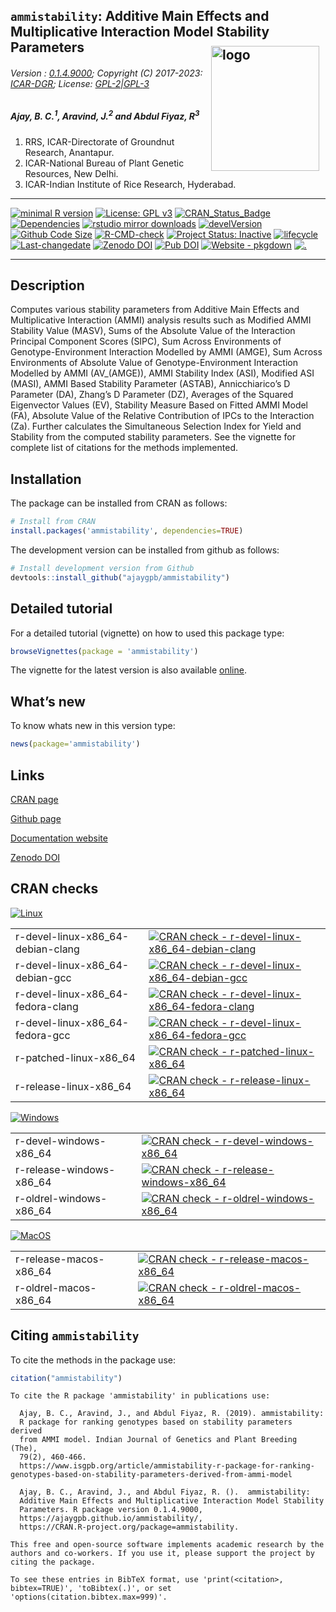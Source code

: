 
<script type="application/ld+json">
      {
  "@context": "https://schema.org",
  "@graph": [
    {
      "type": "SoftwareSourceCode",
      "author": [
        {
          "id": "https://orcid.org/0000-0001-7222-8483",
          "type": "Person",
          "email": "ajaygpb@yahoo.co.in",
          "familyName": "Ajay",
          "givenName": [
            "B.",
            "C."
          ]
        },
        {
          "id": "https://orcid.org/0000-0002-4791-442X",
          "type": "Person",
          "email": "j.aravind@icar.gov.in",
          "familyName": "Aravind",
          "givenName": "J."
        },
        {
          "id": "https://orcid.org/0000-0001-6261-7071",
          "type": "Person",
          "email": "fiyaz.ra@icar.gov.in",
          "familyName": "Abdul Fiyaz",
          "givenName": "R."
        }
      ],
      "codeRepository": "https://github.com/ajaygpb/ammistability/",
      "copyrightHolder": {
        "type": "Organization",
        "name": "ICAR"
      },
      "description": "Computes various stability parameters from Additive Main Effects and Multiplicative Interaction (AMMI) analysis results such as Modified AMMI Stability Value (MASV), Sums of the Absolute Value of the Interaction Principal Component Scores (SIPC), Sum Across Environments of Genotype-Environment Interaction Modelled by AMMI (AMGE), Sum Across Environments of Absolute Value of Genotype-Environment Interaction Modelled by AMMI (AV_(AMGE)), AMMI Stability Index (ASI), Modified ASI (MASI), AMMI Based Stability Parameter (ASTAB), Annicchiarico's D Parameter (DA), Zhang's D Parameter (DZ), Averages of the Squared Eigenvector Values (EV), Stability Measure Based on Fitted AMMI Model (FA), Absolute Value of the Relative Contribution of IPCs to the Interaction (Za). Further calculates the Simultaneous Selection Index for Yield and Stability from the computed stability parameters. See the vignette for complete list of citations for the methods implemented.",
      "license": "https://spdx.org/licenses/GPL-2.0",
      "name": "ammistability: Additive Main Effects and Multiplicative Interaction Model Stability Parameters",
      "programmingLanguage": {
        "type": "ComputerLanguage",
        "name": "R",
        "url": "https://r-project.org"
      },
      "runtimePlatform": "R Under development (unstable) (2023-04-28 r84338 ucrt)",
      "version": "0.1.4"
    },
    {
      "type": "SoftwareSourceCode",
      "author": [
        {
          "id": "https://orcid.org/0000-0001-7222-8483",
          "type": "Person",
          "email": "ajaygpb@yahoo.co.in",
          "familyName": "Ajay",
          "givenName": [
            "B.",
            "C."
          ]
        },
        {
          "id": "https://orcid.org/0000-0002-4791-442X",
          "type": "Person",
          "email": "j.aravind@icar.gov.in",
          "familyName": "Aravind",
          "givenName": "J."
        },
        {
          "type": "Person",
          "email": "fiyaz.ra@icar.gov.in",
          "familyName": "Abdul Fiyaz",
          "givenName": "R."
        }
      ],
      "description": [
        "R package version 0.1.4",
        "https://ajaygpb.github.io/ammistability/",
        "https://CRAN.R-project.org/package=ammistability"
      ],
      "name": "ammistability: Additive Main Effects and Multiplicative Interaction Model Stability Parameters"
    }
  ]
}
    </script>

## `ammistability`: Additive Main Effects and Multiplicative Interaction Model Stability Parameters <img src="https://raw.githubusercontent.com/ajaygpb/ammistability/master/inst/extdata/ammistability.png" align="right" alt="logo" width="173" height = "200" style = "padding: 10px; border: none; float: right;">

###### Version : [0.1.4.9000](https://ajaygpb.github.io/ammistability/); Copyright (C) 2017-2023: [ICAR-DGR](https://en.wikipedia.org/wiki/Directorate_of_Groundnut_Research); License: [GPL-2\|GPL-3](https://www.r-project.org/Licenses/)

##### *Ajay, B. C.<sup>1</sup>, Aravind, J.<sup>2</sup> and Abdul Fiyaz, R<sup>3</sup>*

1.  RRS, ICAR-Directorate of Groundnut Research, Anantapur.
2.  ICAR-National Bureau of Plant Genetic Resources, New Delhi.
3.  ICAR-Indian Institute of Rice Research, Hyderabad.

------------------------------------------------------------------------

<!-- badges: start -->

[![minimal R
version](https://img.shields.io/badge/R%3E%3D-3.0.2-6666ff.svg?logo=R)](https://cran.r-project.org/)
[![License: GPL
v3](https://img.shields.io/badge/License-GPL%20v3-blue.svg)](https://www.gnu.org/licenses/gpl-3.0)
[![CRAN_Status_Badge](https://www.r-pkg.org/badges/version-last-release/ammistability)](https://cran.r-project.org/package=ammistability)
[![Dependencies](https://tinyverse.netlify.com/badge/ammistability)](https://cran.r-project.org/package=ammistability)
[![rstudio mirror
downloads](https://cranlogs.r-pkg.org/badges/grand-total/ammistability?color=green)](https://CRAN.R-project.org/package=ammistability)
[![develVersion](https://img.shields.io/badge/devel%20version-0.1.4.9000-orange.svg)](https://github.com/ajaygpb/ammistability)
[![Github Code
Size](https://img.shields.io/github/languages/code-size/ajaygpb/ammistability.svg)](https://github.com/ajaygpb/ammistability)
[![R-CMD-check](https://github.com/ajaygpb/ammistability/workflows/R-CMD-check/badge.svg)](https://github.com/ajaygpb/ammistability/actions)
[![Project Status:
Inactive](http://www.repostatus.org/badges/latest/inactive.svg)](https://www.repostatus.org/#inactive)
[![lifecycle](https://img.shields.io/badge/lifecycle-stable-brightgreen.svg)](https://lifecycle.r-lib.org/articles/stages.html#stable)
[![Last-changedate](https://img.shields.io/badge/last%20change-2023--08--20-yellowgreen.svg)](https://github.com/ajaygpb/ammistability/commits/master)
[![Zenodo
DOI](https://zenodo.org/badge/DOI/10.5281/zenodo.1344756.svg)](https://doi.org/10.5281/zenodo.1344756)
[![Pub
DOI](https://img.shields.io/badge/article-10.31742%2FIJGPB.79.2.10-blue.svg)](https://www.isgpb.org/journal/index.php/IJGPB/article/view/2848)
[![Website -
pkgdown](https://img.shields.io/website-up-down-green-red/https/ajaygpb.github.io/ammistability.svg)](https://ajaygpb.github.io/ammistability/)
[![.](https://pro-pulsar-193905.appspot.com/UA-123032895-2/welcome-page)](https://github.com/aravind-j/google-analytics-beacon)
<!-- [![Rdoc](https://www.rdocumentation.org/badges/version/ammistability)](https://www.rdocumentation.org/packages/ammistability) -->
<!-- [![packageversion](https://img.shields.io/badge/Package%20version-0.2.3.3-orange.svg)](https://github.com/ajaygpb/ammistability) -->
<!-- [![GitHub Download Count](https://github-basic-badges.herokuapp.com/downloads/ajaygpb/ammistability/total.svg)] -->
<!-- badges: end -->

------------------------------------------------------------------------

## Description

Computes various stability parameters from Additive Main Effects and
Multiplicative Interaction (AMMI) analysis results such as Modified AMMI
Stability Value (MASV), Sums of the Absolute Value of the Interaction
Principal Component Scores (SIPC), Sum Across Environments of
Genotype-Environment Interaction Modelled by AMMI (AMGE), Sum Across
Environments of Absolute Value of Genotype-Environment Interaction
Modelled by AMMI (AV\_(AMGE)), AMMI Stability Index (ASI), Modified ASI
(MASI), AMMI Based Stability Parameter (ASTAB), Annicchiarico’s D
Parameter (DA), Zhang’s D Parameter (DZ), Averages of the Squared
Eigenvector Values (EV), Stability Measure Based on Fitted AMMI Model
(FA), Absolute Value of the Relative Contribution of IPCs to the
Interaction (Za). Further calculates the Simultaneous Selection Index
for Yield and Stability from the computed stability parameters. See the
vignette for complete list of citations for the methods implemented.

## Installation

The package can be installed from CRAN as follows:

``` r
# Install from CRAN
install.packages('ammistability', dependencies=TRUE)
```

The development version can be installed from github as follows:

``` r
# Install development version from Github
devtools::install_github("ajaygpb/ammistability")
```

## Detailed tutorial

For a detailed tutorial (vignette) on how to used this package type:

``` r
browseVignettes(package = 'ammistability')
```

The vignette for the latest version is also available
[online](https://ajaygpb.github.io/ammistability/articles/Introduction.html).

## What’s new

To know whats new in this version type:

``` r
news(package='ammistability')
```

## Links

[CRAN page](https://cran.r-project.org/package=ammistability)

[Github page](https://github.com/ajaygpb/ammistability)

[Documentation website](https://ajaygpb.github.io/ammistability/)

[Zenodo DOI](https://doi.org/10.5281/zenodo.1344756)

## CRAN checks

[![Linux](https://img.shields.io/badge/Linux-FCC624?style=for-the-badge&logo=linux&logoColor=black)](https://cran.r-project.org/web/checks/check_results_ammistability.html)

|                                   |                                                                                                                                                                                                                        |
|:----------------------------------|------------------------------------------------------------------------------------------------------------------------------------------------------------------------------------------------------------------------|
| r-devel-linux-x86_64-debian-clang | [![CRAN check - r-devel-linux-x86_64-debian-clang](https://badges.cranchecks.info/flavor/r-devel-linux-x86_64-debian-clang/ammistability.svg)](https://cran.r-project.org/web/checks/check_results_ammistability.html) |
| r-devel-linux-x86_64-debian-gcc   | [![CRAN check - r-devel-linux-x86_64-debian-gcc](https://badges.cranchecks.info/flavor/r-devel-linux-x86_64-debian-gcc/ammistability.svg)](https://cran.r-project.org/web/checks/check_results_ammistability.html)     |
| r-devel-linux-x86_64-fedora-clang | [![CRAN check - r-devel-linux-x86_64-fedora-clang](https://badges.cranchecks.info/flavor/r-devel-linux-x86_64-fedora-clang/ammistability.svg)](https://cran.r-project.org/web/checks/check_results_ammistability.html) |
| r-devel-linux-x86_64-fedora-gcc   | [![CRAN check - r-devel-linux-x86_64-fedora-gcc](https://badges.cranchecks.info/flavor/r-devel-linux-x86_64-fedora-gcc/ammistability.svg)](https://cran.r-project.org/web/checks/check_results_ammistability.html)     |
| r-patched-linux-x86_64            | [![CRAN check - r-patched-linux-x86_64](https://badges.cranchecks.info/flavor/r-patched-linux-x86_64/ammistability.svg)](https://cran.r-project.org/web/checks/check_results_ammistability.html)                       |
| r-release-linux-x86_64            | [![CRAN check - r-release-linux-x86_64](https://badges.cranchecks.info/flavor/r-release-linux-x86_64/ammistability.svg)](https://cran.r-project.org/web/checks/check_results_ammistability.html)                       |

[![Windows](https://img.shields.io/badge/Windows-0078D6?style=for-the-badge&logo=windows&logoColor=white)](https://cran.r-project.org/web/checks/check_results_ammistability.html)

|                          |                                                                                                                                                                                                      |
|:-------------------------|------------------------------------------------------------------------------------------------------------------------------------------------------------------------------------------------------|
| r-devel-windows-x86_64   | [![CRAN check - r-devel-windows-x86_64](https://badges.cranchecks.info/flavor/r-devel-windows-x86_64/ammistability.svg)](https://cran.r-project.org/web/checks/check_results_ammistability.html)     |
| r-release-windows-x86_64 | [![CRAN check - r-release-windows-x86_64](https://badges.cranchecks.info/flavor/r-release-windows-x86_64/ammistability.svg)](https://cran.r-project.org/web/checks/check_results_ammistability.html) |
| r-oldrel-windows-x86_64  | [![CRAN check - r-oldrel-windows-x86_64](https://badges.cranchecks.info/flavor/r-oldrel-windows-x86_64/ammistability.svg)](https://cran.r-project.org/web/checks/check_results_ammistability.html)   |

[![MacOS](https://img.shields.io/badge/mac%20os-000000?style=for-the-badge&logo=apple&logoColor=white)](https://cran.r-project.org/web/checks/check_results_ammistability.html)

|                        |                                                                                                                                                                                                  |
|:-----------------------|--------------------------------------------------------------------------------------------------------------------------------------------------------------------------------------------------|
| r-release-macos-x86_64 | [![CRAN check - r-release-macos-x86_64](https://badges.cranchecks.info/flavor/r-release-macos-x86_64/ammistability.svg)](https://cran.r-project.org/web/checks/check_results_ammistability.html) |
| r-oldrel-macos-x86_64  | [![CRAN check - r-oldrel-macos-x86_64](https://badges.cranchecks.info/flavor/r-oldrel-macos-x86_64/ammistability.svg)](https://cran.r-project.org/web/checks/check_results_ammistability.html)   |

## Citing `ammistability`

To cite the methods in the package use:

``` r
citation("ammistability")
```

    To cite the R package 'ammistability' in publications use:

      Ajay, B. C., Aravind, J., and Abdul Fiyaz, R. (2019). ammistability:
      R package for ranking genotypes based on stability parameters derived
      from AMMI model. Indian Journal of Genetics and Plant Breeding (The),
      79(2), 460-466.
      https://www.isgpb.org/article/ammistability-r-package-for-ranking-genotypes-based-on-stability-parameters-derived-from-ammi-model

      Ajay, B. C., Aravind, J., and Abdul Fiyaz, R. ().  ammistability:
      Additive Main Effects and Multiplicative Interaction Model Stability
      Parameters. R package version 0.1.4.9000,
      https://ajaygpb.github.io/ammistability/,
      https://CRAN.R-project.org/package=ammistability.

    This free and open-source software implements academic research by the
    authors and co-workers. If you use it, please support the project by
    citing the package.

    To see these entries in BibTeX format, use 'print(<citation>,
    bibtex=TRUE)', 'toBibtex(.)', or set
    'options(citation.bibtex.max=999)'.
